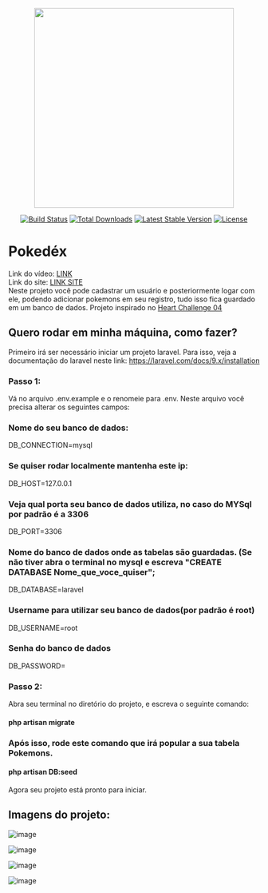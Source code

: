 <p align="center"><a href="https://laravel.com" target="_blank"><img src="https://raw.githubusercontent.com/laravel/art/master/logo-lockup/5%20SVG/2%20CMYK/1%20Full%20Color/laravel-logolockup-cmyk-red.svg" width="400"></a></p>

<p align="center">
<a href="https://travis-ci.org/laravel/framework"><img src="https://travis-ci.org/laravel/framework.svg" alt="Build Status"></a>
<a href="https://packagist.org/packages/laravel/framework"><img src="https://img.shields.io/packagist/dt/laravel/framework" alt="Total Downloads"></a>
<a href="https://packagist.org/packages/laravel/framework"><img src="https://img.shields.io/packagist/v/laravel/framework" alt="Latest Stable Version"></a>
<a href="https://packagist.org/packages/laravel/framework"><img src="https://img.shields.io/packagist/l/laravel/framework" alt="License"></a>
</p>
<h1>Pokedéx</h1>
Link do vídeo: <a href ="https://www.youtube.com/watch?v=hweuPJzICao">LINK</a><br>
Link do site: <a href="http://still-lake-73736.herokuapp.com/home">LINK SITE</a><br>
Neste projeto você pode cadastrar um usuário e posteriormente logar com ele, podendo adicionar pokemons em seu registro, tudo isso fica guardado
em um banco de dados. Projeto inspirado no <a href="https://github.com/he4rtlabs/he4rtlabs-challenges-04">Heart Challenge 04 </a>

## Quero rodar em minha máquina, como fazer?

Primeiro irá ser necessário iniciar um projeto laravel. Para isso, veja a documentação do laravel neste link: https://laravel.com/docs/9.x/installation

### Passo 1:
Vá no arquivo .env.example e o renomeie para .env.
Neste arquivo você precisa alterar os seguintes campos:<br>

### Nome do seu banco de dados:<br>

DB_CONNECTION=mysql<br>
### Se quiser rodar localmente mantenha este ip:<br>
DB_HOST=127.0.0.1<br>
### Veja qual porta seu banco de dados utiliza, no caso do MYSql por padrão é a 3306<br>
DB_PORT=3306<br>
### Nome do banco de dados onde as tabelas são guardadas. (Se não tiver abra o terminal no mysql e escreva "CREATE DATABASE Nome_que_voce_quiser";<br>
DB_DATABASE=laravel<br>
### Username para utilizar seu banco de dados(por padrão é root)
DB_USERNAME=root<br>
### Senha do banco de dados
DB_PASSWORD=

### Passo 2:

Abra seu terminal no diretório do projeto, e escreva o seguinte comando:

#### php artisan migrate

### Após isso, rode este comando que irá popular a sua tabela Pokemons.

#### php artisan DB:seed

Agora seu projeto está pronto para iniciar.

## Imagens do projeto: 

![image](https://user-images.githubusercontent.com/94989737/157054675-ce5477ef-daf7-4b68-850a-f22fd18feca7.png)

![image](https://user-images.githubusercontent.com/94989737/157055866-37550da7-f3dc-4df0-bf46-a29e589c96a2.png)

![image](https://user-images.githubusercontent.com/94989737/157055927-43373f9d-8afb-46bb-8f56-67fbbaf143ed.png)

![image](https://user-images.githubusercontent.com/94989737/157056011-397835f2-4d8a-4e8d-8080-ea1c5128d597.png)
